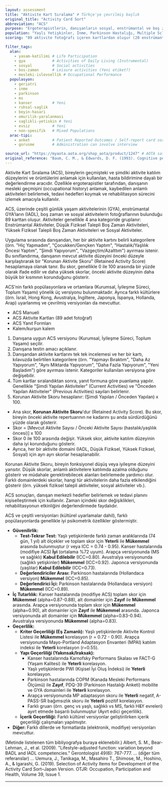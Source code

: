 ```yaml
---
layout: assessment
title: "Aktivite Kart Sıralama" # Türkçe'ye çevrilmiş başlık
original_title: "Activity Card Sort"
abbreviation: "ACS"
purpose: "Ergoterapistlerin, danışanların sosyal, enstrümantal ve boş zaman aktivitelerini tanımlamalarına yardımcı olmak için kullandıkları bir araçtır. Danışanın aktivite örüntülerini, ilgi alanlarını öğrenmek ve anlamlı aktivitelere katılımı teşvik etmek amacıyla kullanılır."
population: "Yaşlı Yetişkinler, İnme, Parkinson Hastalığı, Multiple Sclerosis (MS), Kanser, Ruh Sağlığı, Beyin Hasarı (TBI), Omurilik Yaralanması (SCI), Evsiz Bireyler, Sağlıklı Yetişkinler."
scoring: "89 aktivite fotoğrafı içeren kartlardan oluşur (20 enstrümantal, 35 düşük fiziksel talepli boş zaman, 17 yüksek fiziksel talepli boş zaman, 17 sosyal aktivite). Danışan kartları 'Önceden Yapılan', 'Şimdi Yapılan', 'Vazgeçilen' gibi kategorilere ayırır. Puanlama, mevcut/önceki aktivite düzeyini (retained activity score) veya katılım örüntülerini yansıtır. Farklı versiyonları (Kurumsal, İyileşme Süreci, Toplum Yaşamı) ve puanlama yöntemleri vardır."

filter_tags:
  alan:
    - yasam-katilimi # Life Participation
    - gya            # Activities of Daily Living (Instrumental)
    - sosyal         # Social activities
    - bos-zaman      # Leisure activities (Yeni etiket?)
    - mesleki-islevsellik # Occupational Performance
  populasyon:
    - geriatri
    - inme
    - parkinson
    - ms
    - kanser         # Yeni
    - ruhsal-saglik
    - beyin-hasari
    - omurilik-yaralanmasi
    - saglikli-yetiskin # Yeni
    - evsiz          # Yeni
    - non-spesifik   # Mixed Populations
  arac-tipi:
    - anket          # Patient Reported Outcomes / Self-report card sort
    - gorusme        # Administration can involve interview

source_url: "https://myaota.aota.org/shop_aota/product/1247" # AOTA satın alma linki
original_reference: "Baum, C. M., & Edwards, D. F. (1993). Cognitive performance in senile dementia of the Alzheimer's type: The Activity Card Sort. The American Journal of Occupational Therapy, 47(5), 431–437." # Orijinal geliştirme makalesi
---
```





Aktivite Kart Sıralama (ACS), bireylerin geçmişteki ve şimdiki aktivite katılım düzeylerini ve örüntülerini anlamak için kullanılan, hasta bildirimine dayalı bir değerlendirme aracıdır. Özellikle ergoterapistler tarafından, danışanın mesleki geçmişini (occupational history) anlamak, kaybedilen anlamlı aktiviteleri belirlemek, tedavi hedefleri koymak ve rehabilitasyon sürecini izlemek amacıyla kullanılır.

ACS, üzerinde çeşitli günlük yaşam aktivitelerinin (GYA), enstrümantal GYA'ların (IADL), boş zaman ve sosyal aktivitelerin fotoğraflarının bulunduğu 89 karttan oluşur. Aktiviteler genellikle 4 ana kategoride gruplanır: Enstrümantal Aktiviteler, Düşük Fiziksel Talepli Boş Zaman Aktiviteleri, Yüksek Fiziksel Talepli Boş Zaman Aktiviteleri ve Sosyal Aktiviteler.

Uygulama sırasında danışandan, her bir aktivite kartını belirli kategorilere (örn. "Hiç Yapmadım", "Çocukken/Gençken Yaptım", "Hastalık/Yaşlılık Öncesi Yaptım", "Şimdi Yapıyorum", "Vazgeçtim/Azalttım") ayırması istenir. Bu sınıflandırma, danışanın mevcut aktivite düzeyini önceki düzeyle karşılaştırarak bir "Korunan Aktivite Skoru" (Retained Activity Score) hesaplamaya olanak tanır. Bu skor, genellikle 0 ile 100 arasında bir yüzde olarak ifade edilir ve daha yüksek skorlar, önceki aktivite düzeyinin daha büyük bir kısmının korunduğunu gösterir.

ACS'nin farklı popülasyonlara ve ortamlara (Kurumsal, İyileşme Süreci, Toplum Yaşamı) yönelik üç versiyonu bulunmaktadır. Ayrıca farklı kültürlere (örn. İsrail, Hong Kong, Avustralya, İngiltere, Japonya, İspanya, Hollanda, Arap) uyarlanmış ve çevrilmiş versiyonları da mevcuttur.


*   ACS Manueli
*   ACS Aktivite Kartları (89 adet fotoğraf)
*   ACS Yanıt Formları
*   Kalem/kurşun kalem


1.  Danışana uygun ACS versiyonu (Kurumsal, İyileşme Süreci, Toplum Yaşamı) seçilir.
2.  Danışana testin amacı açıklanır.
3.  Danışandan aktivite kartlarını tek tek incelemesi ve her bir kartı, kılavuzda belirtilen kategorilere (örn. "Yapmayı Bıraktım", "Daha Az Yapıyorum", "Aynı Miktarda Yapıyorum", "Daha Fazla Yapıyorum", "Yeni Başladım") göre ayırması istenir. Kategoriler kullanılan versiyona göre değişebilir.
4.  Tüm kartlar sıralandıktan sonra, yanıt formuna göre puanlama yapılır. Genellikle "Şimdi Yapılan Aktiviteler" (Current Activities) ve "Önceden Yapılan Aktiviteler" (Previous Activities) sayıları belirlenir.
5.  Korunan Aktivite Skoru hesaplanır: (Şimdi Yapılan / Önceden Yapılan) x 100.


*   Ana skor, **Korunan Aktivite Skoru**'dur (Retained Activity Score). Bu skor, bireyin önceki aktivite repertuarının ne kadarını şu anda sürdürdüğünü yüzde olarak gösterir.
*   Skor = [Mevcut Aktivite Sayısı / Önceki Aktivite Sayısı (hastalık/yaşlılık öncesi)] x 100
*   Skor 0 ile 100 arasında değişir. Yüksek skor, aktivite katılım düzeyinin daha iyi korunduğunu gösterir.
*   Ayrıca, her bir aktivite domaini (IADL, Düşük Fiziksel, Yüksek Fiziksel, Sosyal) için ayrı ayrı skorlar hesaplanabilir.


Korunan Aktivite Skoru, bireyin fonksiyonel düşüş veya iyileşme düzeyini yansıtır. Düşük skorlar, anlamlı aktivitelere katılımda azalma olduğunu gösterir ve müdahale gerektirebilecek alanları belirlemede yardımcı olur. Farklı domainlerdeki skorlar, hangi tür aktivitelerin daha fazla etkilendiğini gösterir (örn. yüksek fiziksel talepli aktiviteler, sosyal aktiviteler vb.).

ACS sonuçları, danışan merkezli hedefler belirlemek ve tedavi planını kişiselleştirmek için kullanılır. Zaman içindeki skor değişiklikleri, rehabilitasyonun etkinliğini değerlendirmede faydalıdır.


ACS ve çeşitli versiyonları (kültürel uyarlamalar dahil), farklı popülasyonlarda genellikle iyi psikometrik özellikler göstermiştir.

*   **Güvenilirlik:**
    *   **Test-Tekrar Test:** Yaşlı yetişkinlerde farklı zaman aralıklarında (74 gün, 1 yıl) alt ölçekler ve toplam skor için **Yeterli** ile **Mükemmel** arasında bulunmuştur (r veya ICC = 0.74 - 0.95). Kanser hastalarında (modifiye ACS) **İyi** (ortalama %72 uyum). Arapça versiyonunda (MS ve sağlıklı) **Kabul Edilebilir** (ICC=0.80). Avustralya versiyonunda (sağlıklı yetişkinler) **Mükemmel** (ICC=0.92). Japonca versiyonunda (yaşlılar) **Kabul Edilebilir** (ICC=0.73).
    *   **Değerlendiriciler Arası:** Parkinson hastalarında (Hollandaca versiyon) **Mükemmel** (ICC=0.85).
    *   **Değerlendirici İçi:** Parkinson hastalarında (Hollandaca versiyon) **Mükemmel** (ICC=0.89).
*   **İç Tutarlılık:** Kanser hastalarında (modifiye ACS) toplam skor için **Mükemmel** (alpha=0.87-0.88), alt domainler için **Zayıf** ile **Mükemmel** arasında. Arapça versiyonunda toplam skor için **Mükemmel** (alpha=0.90), alt domainler için **Zayıf** ile **Mükemmel** arasında. Japonca versiyonunda alt domainler için **Mükemmel** (alpha=0.83-0.94). Avustralya versiyonunda **Mükemmel** (alpha=0.83).
*   **Geçerlilik:**
    *   **Kriter Geçerliliği (Eş Zamanlı):** Yaşlı yetişkinlerde Aktivite Kontrol Listesi ile **Mükemmel** korelasyon (r = 0.72 - 0.90). Arapça versiyonunda Mayo-Portland Adaptasyon Envanteri (MPAI) katılım indeksi ile **Yeterli** korelasyon (r=0.55).
    *   **Yapı Geçerliliği (Yakınsak/Iraksak):**
        *   Kanser hastalarında Karnofsky Performans Skalası ve FACT-G (Yaşam Kalitesi) ile **Yeterli** korelasyon.
        *   Yaşlı yetişkinlerde PWI (Kişisel İyi Oluş İndeksi) ile **Yeterli** korelasyon.
        *   Parkinson hastalarında COPM (Kanada Mesleki Performans Ölçümü) ile **Zayıf**, PDQ-39 (Parkinson Hastalığı Anketi) mobilite ve GYA domainleri ile **Yeterli** korelasyon.
        *   Arapça versiyonunda MP adaptasyon skoru ile **Yeterli** negatif, A-PASS-SR bağımsızlık skoru ile **Yeterli** pozitif korelasyon.
        *   Farklı gruarı (örn. genç vs yaşlı, sağlıklı vs MS, farklı H&Y evreleri) ayırt etmede başarılı bulunmuştur (Ayırt edici geçerlilik).
    *   **İçerik Geçerliliği:** Farklı kültürel versiyonlar geliştirilirken içerik geçerliliği çalışmaları yapılmıştır.
*   **Diğer:** Farklı dillerde ve formatlarda (elektronik, modifiye) versiyonları mevcuttur.


(Metinde listelenen tüm bibliyografya buraya eklenebilir.)
Albert, S. M., Bear-Lehman, J., et al. (2009). "Lifestyle-adjusted function: variation beyond BADL and IADL competencies." Gerontologist 49(6): 767-777.
... (diğer tüm referanslar) ...
Uemura, J., Tanikaga, M., Masahiro T., Shimose, M., Hoshino, A., & Igarashi, G. (2019). Selection of Activity Items for Development of the Activity Card Sort–Japan Version. OTJR: Occupation, Participation and Health, Volume 39, Issue 1.

---